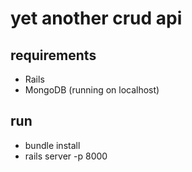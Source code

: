 # yet another crud api

## requirements
 - Rails
 - MongoDB (running on localhost)


## run
 - bundle install
 - rails server -p 8000

